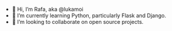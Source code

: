 - 👋 Hi, I’m Rafa, aka @lukamoi
- 🌱 I’m currently learning Python, particularly Flask and Django.
- 💞️ I’m looking to collaborate on open source projects.
